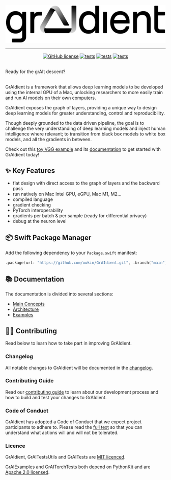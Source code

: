 <br />

<p align="center">
    <img src="Docs/grAIdient.png" width="600">
</p>

--------------------------------------------------------------------------------

<div align="center">

[![GitHub license](https://img.shields.io/badge/license-MIT-blue.svg)](LICENSE) 
[![tests](https://github.com/owkin/GrAIdient/actions/workflows/unit-tests.yml/badge.svg?branch=main)](
https://github.com/owkin/GrAIdient/actions/workflows/unit-tests.yml) 
[![tests](https://github.com/owkin/GrAIdient/actions/workflows/integration-tests.yml/badge.svg?branch=main)](
https://github.com/owkin/GrAIdient/actions/workflows/integration-tests.yml) 
[![tests](https://github.com/owkin/GrAIdient/actions/workflows/examples.yml/badge.svg?branch=main)](
https://github.com/owkin/GrAIdient/actions/workflows/examples.yml)

</div>

<br />
Ready for the grAIt descent? <br />
<br />

GrAIdient is a framework that allows deep learning models to be developed 
using the internal GPU of a Mac, unlocking researchers to more easily train 
and run AI models on their own computers.

GrAIdient exposes the graph of layers, 
providing a unique way to design deep learning models for greater understanding, 
control and reproducibility. 

Though deeply grounded to the data driven pipeline, the goal is to challenge 
the very understanding of deep learning models and inject human intelligence 
where relevant; to transition from black box models to white box models, 
and all the gradients in between. 

Check out this [toy VGG example](Tests/GrAIExamples/VGGExample.swift) and 
its [documentation](Docs/Examples/VGG.md) to get started with GrAIdient today!

## ✨ Key Features

- flat design with direct access to the graph of layers and the backward pass
- run natively on Mac Intel GPU, eGPU, Mac M1, M2...
- compiled language
- gradient checking
- PyTorch interoperability
- gradients per batch & per sample (ready for differential privacy)
- debug at the neuron level

## 📦 Swift Package Manager

Add the following dependency to your `Package.swift` manifest:

```swift
.package(url: "https://github.com/owkin/GrAIdient.git", .branch("main")),
```

## 📚 Documentation

The documentation is divided into several sections: 

- [Main Concepts](Docs/Concepts/CONCEPTS.md)
- [Architecture](Docs/Architecture/ARCHITECTURE.md)
- [Examples](Docs/Examples/EXAMPLES.md)

## 👨‍💻 Contributing

Read below to learn how to take part in improving GrAIdient.

### Changelog

All notable changes to GrAIdient will be documented in the
[changelog](CHANGELOG.md).

### Contributing Guide

Read our [contributing guide](Docs/Contributing/CONTRIBUTING.md) 
to learn about our development process 
and how to build and test your changes to GrAIdient.

### Code of Conduct

GrAIdient has adopted a Code of Conduct that we expect 
project participants to adhere to. 
Please read the [full text](Docs/Contributing/CODE_OF_CONDUCT.md)
so that you can understand what actions will and will not be tolerated.

### Licence

GrAIdient, GrAITestsUtils and GrAITests are [MIT licenced](LICENSE).

GrAIExamples and GrAITorchTests both depend on PythonKit and are 
[Apache 2.0 licensed](Tests/LICENSE). 
